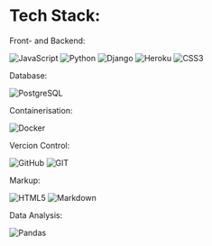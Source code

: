 # Tech Stack:
Front- and Backend:

 ![JavaScript](https://img.shields.io/badge/javascript-fdd663.svg?style=for-the-badge&logo=javascript&logoColor=fbbc04) ![Python](https://img.shields.io/badge/python-3670A0?style=for-the-badge&logo=python&logoColor=ffdd54) ![Django](https://img.shields.io/badge/django-%23092E20.svg?style=for-the-badge&logo=django&logoColor=white) ![Heroku](https://img.shields.io/badge/heroku-%23430098.svg?style=for-the-badge&logo=heroku&logoColor=white) ![CSS3](https://img.shields.io/badge/css3-%231572B6.svg?style=for-the-badge&logo=css3&logoColor=white)

Database:

 ![PostgreSQL](https://img.shields.io/badge/PostgreSQL-34517d.svg?style=for-the-badge&logo=PostgreSQL&logoColor=white)
 
Containerisation:

 ![Docker](https://img.shields.io/badge/Docker-1a73e8.svg?style=for-the-badge&logo=Docker&logoColor=white)
 

 Vercion Control: 
 
 ![GitHub](https://img.shields.io/badge/GitHub-%23121011.svg?style=for-the-badge&logo=github&logoColor=white) ![GIT](https://img.shields.io/badge/Git-fc6d26?style=for-the-badge&logo=git&logoColor=white) 
 
 Markup:

 ![HTML5](https://img.shields.io/badge/html5-%23E34F26.svg?style=for-the-badge&logo=html5&logoColor=white) ![Markdown](https://img.shields.io/badge/markdown-%23000000.svg?style=for-the-badge&logo=markdown&logoColor=white)

 Data Analysis:

 ![Pandas](https://img.shields.io/badge/Pandas-%231572B6.svg?style=for-the-badge&logo=Pandas&logoColor=white)


